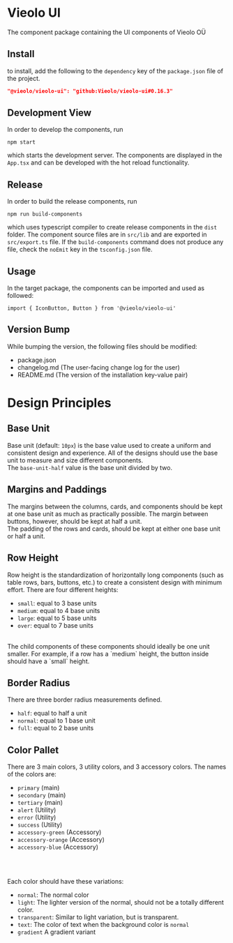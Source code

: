 # Vieolo UI
The component package containing the UI components of Vieolo OÜ

## Install
to install, add the following to the `dependency` key of the `package.json` file of the project.

```json
"@vieolo/vieolo-ui": "github:Vieolo/vieolo-ui#0.16.3"
```

## Development View
In order to develop the components, run
```
npm start
```
which starts the development server. The components are displayed in the `App.tsx` and can be developed with the hot reload functionality.

## Release
In order to build the release components, run
```
npm run build-components
```
which uses typescript compiler to create release components in the `dist` folder. The component source files are in `src/lib` and are exported in `src/export.ts` file. If the `build-components` command does not produce any file, check the `noEmit` key in the `tsconfig.json` file.

## Usage
In the target package, the components can be imported and used as followed:
```JS
import { IconButton, Button } from '@vieolo/vieolo-ui'
```

## Version Bump
While bumping the version, the following files should be modified:
- package.json
- changelog.md (The user-facing change log for the user)
- README.md (The version of the installation key-value pair)


# Design Principles


## Base Unit
Base unit (default: `10px`) is the base value used to create a uniform and consistent design and experience. All of the designs should use the base unit to measure and size different components.<br/>
The `base-unit-half` value is the base unit divided by two.

## Margins and Paddings
The margins between the columns, cards, and components should be kept at one base unit as much as practically possible. The margin between buttons, however, should be kept at half a unit.<br>
The padding of the rows and cards, should be kept at either one base unit or half a unit.

## Row Height
Row height is the standardization of horizontally long components (such as table rows, bars, buttons, etc.) to create a consistent design with minimum effort. There are four different heights:
- `small`: equal to 3 base units
- `medium`: equal to 4 base units
- `large`: equal to 5 base units
- `over`: equal to 7 base units

<br />
The child components of these components should ideally be one unit smaller. For example, if a row has a `medium` height, the button inside should have a `small` height.

## Border Radius
There are three border radius measurements defined.
- `half`: equal to half a unit
- `normal`: equal to 1 base unit
- `full`: equal to 2 base units

## Color Pallet
There are 3 main colors, 3 utility colors, and 3 accessory colors. The names of the colors are:
- `primary` (main)
- `secondary` (main)
- `tertiary` (main)
- `alert` (Utility)
- `error` (Utility)
- `success` (Utility)
- `accessory-green` (Accessory)
- `accessory-orange` (Accessory)
- `accessory-blue` (Accessory)

<br/>
<br/>

Each color should have these variations:
- `normal`: The normal color
- `light`: The lighter version of the normal, should not be a totally different color.
- `transparent`: Similar to light variation, but is transparent.
- `text`: The color of text when the background color is `normal`
- `gradient` A gradient variant